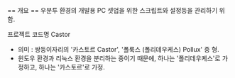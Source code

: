== 개요 ==
우분투 환경의 개발용 PC 셋업을 위한 스크립트와 설정등을 관리하기 위함.


프로젝트 코드명 Castor
* 의미 : 쌍둥이자리의 '카스토르 Castor', '폴룩스 (폴리데우케스) Pollux' 중 형.
* 윈도우 환경과 리눅스 환경을 분리하는 중이기 때문에, 하나는 '폴리데우케스'로 가정하고, 하나는 '카스토르'로 가정.





